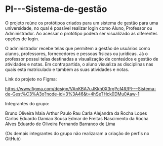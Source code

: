 # PI---Sistema-de-gestão
O projeto reúne os protótipos criados para um sistema de gestão para uma universidade, no qual é possível realizar login como Aluno, Professor ou Administrador.
Ao acessar o protótipo poderá ser visualizado as diferentes opções de login.

O administrador recebe telas que permitem a gestão de usuários como alunos, professores, fornecedores e pessoas físicas ou jurídicas.
Já o professor possui telas destinadas a visualização de conteúdos e gestão de atividades e notas.
Em contrapartida, o aluno visualiza as disciplinas nas quais está matriculado e também as suas atividades e notas.

Link do projeto no Figma:

https://www.figma.com/design/VAnKBA7uJKkh0X3rgPcf4R/PI---Sistema-de-Gest%C3%A3o?node-id=3%3A46&t=4hSeTHck0DMu0Aaw-1


Integrantes do grupo:

Bruno Oliveira Maia
Arthur Paulo Rau
Carla Alejandra da Rocha Lopes
Carlos Eduardo Damiao Sousa
Edmar de Freitas Nascimento da Rocha Alves
Eduardo de Oliveira
Fernando Barranco de Lima

(Os demais integrantes do grupo não realizaram a criação de perfis no GitHub)

